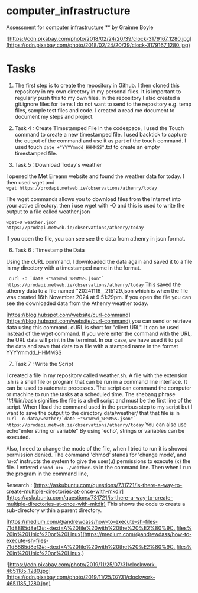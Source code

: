 # computer_infrastructure
Assessment for computer infrastructure ** by Grainne Boyle

![https://cdn.pixabay.com/photo/2018/02/24/20/39/clock-3179167_1280.jpg](https://cdn.pixabay.com/photo/2018/02/24/20/39/clock-3179167_1280.jpg)

# Tasks 

1. The first step is to create the repository in Github. I then cloned this repository in my own directory in my personal files.
It is important to regularly push this to my own files.
In the repository I also created a git.ignore files for items I do not want to send to the repository e.g. temp files, sample test files and code.
I created a read me document to document my steps and project.

 
4. Task 4 : Create Timestamped File
In the codespace, I used the Touch command to create a new timestamped file. I used backtick to capture the output of the command and use it as part of the touch command. I used touch `date +"YYYYmmdd_HHMMSS"`.txt to create an empty timestamped file.

5. Task 5 : Download Today's weather

 I opened the Met Eireann website and found the weather data for today. I then used wget and   
 ```wget https://prodapi.metweb.ie/observations/athenry/today  ```

 The wget commands allows you to download files from the Internet into your active directory. then i use wget with -O  and this is used to write the output to a file called weather.json

 ```wget+0 weather.json https://prodapi.metweb.ie/observations/athenry/today  ```

 If you open the file, you can see see the data from athenry in json format.

 6. Task 6 : Timestamp the Data

 Using the cURL command,  I downloaded the data again and saved it to a file in my directory with a timestamped name in the format.

 ``` curl -o `date +"%Y%m%d_%H%M%S.json"` https://prodapi.metweb.ie/observations/athenry/today```
This saved the athenry data to a file named "20241116__215129.json which is when the file was created 16th November 2024 at 9:51:29pm. If you open the file you can see the downloaded data from the Athenry weather today.


[https://blog.hubspot.com/website/curl-command](https://blog.hubspot.com/website/curl-command) you can send or retrieve data using this command. cURL is short for "client URL". It can be used instead of the wget command. If you were enter the command with the URL, the URL data will print in the terminal. In our case, we have used it to pull the data and save that data to a file with a stamped name in the format YYYYmmdd_HHMMSS

7. Task 7 : Write the Script

I created a file in my repository called weather.sh. A file with the extension .sh is a shell file or program that can be run in a command line interface. It can be used to automate processes.
The script can command the computer or machine to run  the tasks at a scheduled time. The shebang phrase "#!/bin/bash signifies the file is a shell script and must be the first line of the script.
When I load the command used in the previous step to my script but I want to save the output to the directory data/weather/ that that file is in   ``` curl -o data/weather/`date +"%Y%m%d_%H%M%S.json"` https://prodapi.metweb.ie/observations/athenry/today```
You can also use echo"enter string or variable" By using 'echo', strings or variables can be executed. 

Also, I need to change the mode of the file, when I tried to run it is showed permission denied. The command 'chmod' stands for 'change mode', and 'u+x' instructs the system to give the user(u) permissions to execute (x) the file. I entered ```chmod u+x ./weather.sh``` in the command line. Then when I run the program in the command line,

Research :
[https://askubuntu.com/questions/731721/is-there-a-way-to-create-multiple-directories-at-once-with-mkdir](https://askubuntu.com/questions/731721/is-there-a-way-to-create-multiple-directories-at-once-with-mkdir) This shows the code to create a sub-directory within a parent directory.

[https://medium.com/@andrewdass/how-to-execute-sh-files-71d8885d8ef3#:~:text=A%20file%20with%20the%20%E2%80%9C.,files%20in%20Unix%20or%20Linux](https://medium.com/@andrewdass/how-to-execute-sh-files-71d8885d8ef3#:~:text=A%20file%20with%20the%20%E2%80%9C.,files%20in%20Unix%20or%20Linux.)



![https://cdn.pixabay.com/photo/2019/11/25/07/31/clockwork-4651185_1280.jpg](https://cdn.pixabay.com/photo/2019/11/25/07/31/clockwork-4651185_1280.jpg)